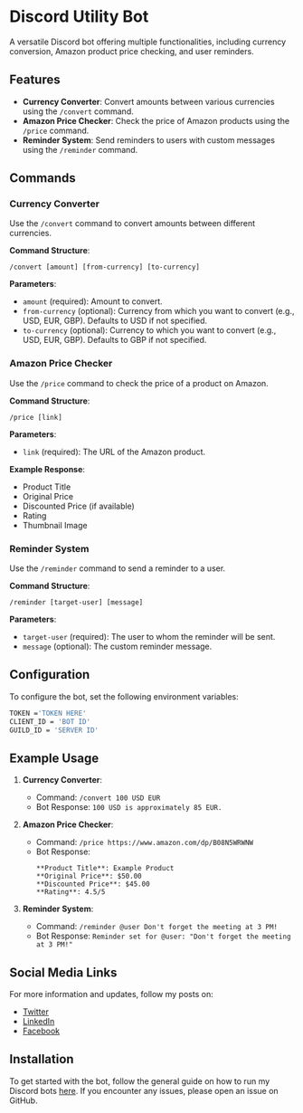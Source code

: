 # Discord Utility Bot

A versatile Discord bot offering multiple functionalities, including currency conversion, Amazon product price checking, and user reminders.

## Features

- **Currency Converter**: Convert amounts between various currencies using the `/convert` command.
- **Amazon Price Checker**: Check the price of Amazon products using the `/price` command.
- **Reminder System**: Send reminders to users with custom messages using the `/reminder` command.

## Commands

### Currency Converter

Use the `/convert` command to convert amounts between different currencies.

**Command Structure**:

```
/convert [amount] [from-currency] [to-currency]
```

**Parameters**:

- `amount` (required): Amount to convert.
- `from-currency` (optional): Currency from which you want to convert (e.g., USD, EUR, GBP). Defaults to USD if not specified.
- `to-currency` (optional): Currency to which you want to convert (e.g., USD, EUR, GBP). Defaults to GBP if not specified.

### Amazon Price Checker

Use the `/price` command to check the price of a product on Amazon.

**Command Structure**:

```
/price [link]
```

**Parameters**:

- `link` (required): The URL of the Amazon product.

**Example Response**:

- Product Title
- Original Price
- Discounted Price (if available)
- Rating
- Thumbnail Image

### Reminder System

Use the `/reminder` command to send a reminder to a user.

**Command Structure**:

```
/reminder [target-user] [message]
```

**Parameters**:

- `target-user` (required): The user to whom the reminder will be sent.
- `message` (optional): The custom reminder message.

## Configuration

To configure the bot, set the following environment variables:

```bash
TOKEN ='TOKEN HERE'
CLIENT_ID = 'BOT ID'
GUILD_ID = 'SERVER ID'
```

## Example Usage

1. **Currency Converter**:

   - Command: `/convert 100 USD EUR`
   - Bot Response: `100 USD is approximately 85 EUR.`

2. **Amazon Price Checker**:

   - Command: `/price https://www.amazon.com/dp/B08N5WRWNW`
   - Bot Response:
     ```
     **Product Title**: Example Product
     **Original Price**: $50.00
     **Discounted Price**: $45.00
     **Rating**: 4.5/5
     ```

3. **Reminder System**:
   - Command: `/reminder @user Don't forget the meeting at 3 PM!`
   - Bot Response: `Reminder set for @user: "Don't forget the meeting at 3 PM!"`

## Social Media Links

For more information and updates, follow my posts on:

- [Twitter](https://twitter.com/bilal_the_dev/status/1768520539155427707)
- [LinkedIn](https://www.linkedin.com/feed/update/urn:li:share:7174285804301651968/)
- [Facebook](https://www.facebook.com/permalink.php?story_fbid=pfbid02mXhoPTEx5YKmfP7Rzrnc2UbN12bufduivhfZSwm3Bp2A68gN3fKsDDpanCw3hL3Ul&id=61556182875591&__cft__[0]=AZXUVu8H3vFm8-mKrqog67-gftIXT58S3ewE0NZ0to1UuNNz7gmxc26Af8y_IaQYQVcxkORN1NFp0tRndFczCW55M7hv7gp5YWWIJKX9OZK_Ww&__tn__=%2CO%2CP-R)

## Installation

To get started with the bot, follow the general guide on how to run my Discord bots [here](https://github.com/bilal-the-dev/How-to-run-my-discord-bots). If you encounter any issues, please open an issue on GitHub.
